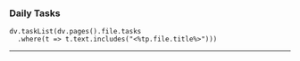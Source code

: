 

### Daily Tasks
```dataviewjs
dv.taskList(dv.pages().file.tasks 
  .where(t => t.text.includes("<%tp.file.title%>")))
```
---

